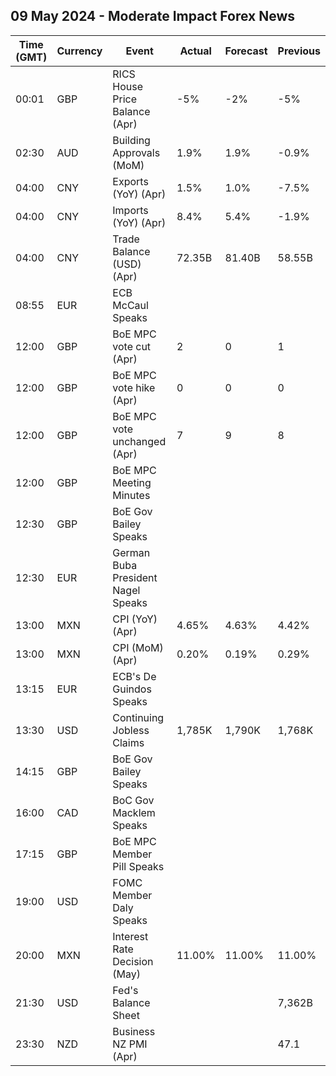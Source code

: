 ## 09 May 2024 - Moderate Impact Forex News

| Time (GMT) | Currency | Event | Actual | Forecast | Previous |
|------|----------|-------|--------|----------|----------|
| 00:01 | GBP | RICS House Price Balance (Apr) | -5% | -2% | -5% |
| 02:30 | AUD | Building Approvals (MoM) | 1.9% | 1.9% | -0.9% |
| 04:00 | CNY | Exports (YoY) (Apr) | 1.5% | 1.0% | -7.5% |
| 04:00 | CNY | Imports (YoY) (Apr) | 8.4% | 5.4% | -1.9% |
| 04:00 | CNY | Trade Balance (USD) (Apr) | 72.35B | 81.40B | 58.55B |
| 08:55 | EUR | ECB McCaul Speaks |  |  |  |
| 12:00 | GBP | BoE MPC vote cut (Apr) | 2 | 0 | 1 |
| 12:00 | GBP | BoE MPC vote hike (Apr) | 0 | 0 | 0 |
| 12:00 | GBP | BoE MPC vote unchanged (Apr) | 7 | 9 | 8 |
| 12:00 | GBP | BoE MPC Meeting Minutes |  |  |  |
| 12:30 | GBP | BoE Gov Bailey Speaks |  |  |  |
| 12:30 | EUR | German Buba President Nagel Speaks |  |  |  |
| 13:00 | MXN | CPI (YoY) (Apr) | 4.65% | 4.63% | 4.42% |
| 13:00 | MXN | CPI (MoM) (Apr) | 0.20% | 0.19% | 0.29% |
| 13:15 | EUR | ECB's De Guindos Speaks |  |  |  |
| 13:30 | USD | Continuing Jobless Claims | 1,785K | 1,790K | 1,768K |
| 14:15 | GBP | BoE Gov Bailey Speaks |  |  |  |
| 16:00 | CAD | BoC Gov Macklem Speaks |  |  |  |
| 17:15 | GBP | BoE MPC Member Pill Speaks |  |  |  |
| 19:00 | USD | FOMC Member Daly Speaks |  |  |  |
| 20:00 | MXN | Interest Rate Decision (May) | 11.00% | 11.00% | 11.00% |
| 21:30 | USD | Fed's Balance Sheet |  |  | 7,362B |
| 23:30 | NZD | Business NZ PMI (Apr) |  |  | 47.1 |
